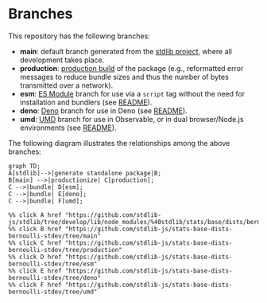 <!--

@license Apache-2.0

Copyright (c) 2022 The Stdlib Authors.

Licensed under the Apache License, Version 2.0 (the "License");
you may not use this file except in compliance with the License.
You may obtain a copy of the License at

    http://www.apache.org/licenses/LICENSE-2.0

Unless required by applicable law or agreed to in writing, software
distributed under the License is distributed on an "AS IS" BASIS,
WITHOUT WARRANTIES OR CONDITIONS OF ANY KIND, either express or implied.
See the License for the specific language governing permissions and
limitations under the License.

-->

# Branches

This repository has the following branches:

-   **main**: default branch generated from the [stdlib project][stdlib-url], where all development takes place.
-   **production**: [production build][production-url] of the package (e.g., reformatted error messages to reduce bundle sizes and thus the number of bytes transmitted over a network).
-   **esm**: [ES Module][esm-url] branch for use via a `script` tag without the need for installation and bundlers (see [README][esm-readme]).
-   **deno**: [Deno][deno-url] branch for use in Deno (see [README][deno-readme]).
-   **umd**: [UMD][umd-url] branch for use in Observable, or in dual browser/Node.js environments (see [README][umd-readme]).

The following diagram illustrates the relationships among the above branches:

```mermaid
graph TD;
A[stdlib]-->|generate standalone package|B;
B[main] -->|productionize| C[production];
C -->|bundle| D[esm];
C -->|bundle| E[deno];
C -->|bundle| F[umd];

%% click A href "https://github.com/stdlib-js/stdlib/tree/develop/lib/node_modules/%40stdlib/stats/base/dists/bernoulli/stdev"
%% click B href "https://github.com/stdlib-js/stats-base-dists-bernoulli-stdev/tree/main"
%% click C href "https://github.com/stdlib-js/stats-base-dists-bernoulli-stdev/tree/production"
%% click D href "https://github.com/stdlib-js/stats-base-dists-bernoulli-stdev/tree/esm"
%% click E href "https://github.com/stdlib-js/stats-base-dists-bernoulli-stdev/tree/deno"
%% click F href "https://github.com/stdlib-js/stats-base-dists-bernoulli-stdev/tree/umd"
```

[stdlib-url]: https://github.com/stdlib-js/stdlib/tree/develop/lib/node_modules/%40stdlib/stats/base/dists/bernoulli/stdev
[production-url]: https://github.com/stdlib-js/stats-base-dists-bernoulli-stdev/tree/production
[deno-url]: https://github.com/stdlib-js/stats-base-dists-bernoulli-stdev/tree/deno
[deno-readme]: https://github.com/stdlib-js/stats-base-dists-bernoulli-stdev/blob/deno/README.md
[umd-url]: https://github.com/stdlib-js/stats-base-dists-bernoulli-stdev/tree/umd
[umd-readme]: https://github.com/stdlib-js/stats-base-dists-bernoulli-stdev/blob/umd/README.md
[esm-url]: https://github.com/stdlib-js/stats-base-dists-bernoulli-stdev/tree/esm
[esm-readme]: https://github.com/stdlib-js/stats-base-dists-bernoulli-stdev/blob/esm/README.md